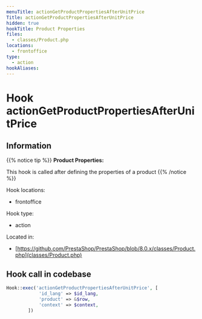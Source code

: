 ```yaml
---
menuTitle: actionGetProductPropertiesAfterUnitPrice
Title: actionGetProductPropertiesAfterUnitPrice
hidden: true
hookTitle: Product Properties
files:
  - classes/Product.php
locations:
  - frontoffice
type:
  - action
hookAliases:
---
```


# Hook actionGetProductPropertiesAfterUnitPrice

## Information

{{% notice tip %}}
**Product Properties:** 

This hook is called after defining the properties of a product
{{% /notice %}}

Hook locations: 
  - frontoffice

Hook type: 
  - action

Located in: 
  - [https://github.com/PrestaShop/PrestaShop/blob/8.0.x/classes/Product.php](classes/Product.php)

## Hook call in codebase

```php
Hook::exec('actionGetProductPropertiesAfterUnitPrice', [
            'id_lang' => $id_lang,
            'product' => &$row,
            'context' => $context,
        ])
```